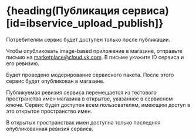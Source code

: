 # {heading(Публикация сервиса)[id=ibservice_upload_publish]}

Потребителям сервис будет доступен только после публикации.

Чтобы опубликовать image-based приложение в магазине, отправьте письмо на [marketplace@cloud.vk.com](mailto:marketplace@cloud.vk.com). В письме укажите ID сервиса и его ревизию.

Будет проведено модерирование сервисного пакета. После этого сервис будет опубликован в магазине.

Публикуемая ревизия сервиса перемещается из тестового пространства имен магазина в открытое, указанное в сервисном ключе. Сервис будет доступен всем пользователям, имеющим доступ в это открытое пространство имен.

<warn>

В открытых пространствах имен доступна только последняя опубликованная ревизия сервиса.

</warn>
